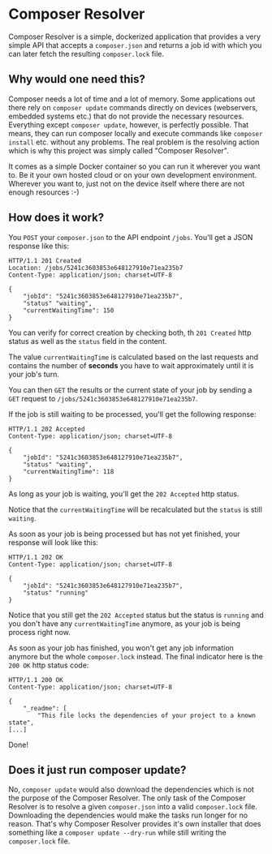 # Composer Resolver

Composer Resolver is a simple, dockerized application that provides a
very simple API that accepts a `composer.json` and returns a job id
with which you can later fetch the resulting `composer.lock` file.

## Why would one need this?

Composer needs a lot of time and a lot of memory. Some applications
out there rely on `composer update` commands directly on devices
(webservers, embedded systems etc.) that do not provide the necessary
resources. Everything except `composer update`, however, is perfectly
possible. That means, they can run composer locally and execute
commands like `composer install` etc. without any problems.
The real problem is the resolving action which is why this project was
simply called "Composer Resolver". 

It comes as a simple Docker container so you can run it wherever you want
to. Be it your own hosted cloud or on your own development environment.
Wherever you want to, just not on the device itself where there are not
enough resources :-)

## How does it work?

You `POST` your `composer.json` to the API endpoint `/jobs`. You'll get
a JSON response like this:

```
HTTP/1.1 201 Created
Location: /jobs/5241c3603853e648127910e71ea235b7
Content-Type: application/json; charset=UTF-8

{
    "jobId": "5241c3603853e648127910e71ea235b7",
    "status" "waiting",
    "currentWaitingTime": 150
}
```

You can verify for correct creation by checking both, th `201 Created`
http status as well as the `status` field in the content.

The value `currentWaitingTime` is calculated based on the last requests
and contains the number of **seconds** you have to wait approximately
until it is your job's turn.

You can then `GET` the results or the current state of your job by
sending a `GET` request to `/jobs/5241c3603853e648127910e71ea235b7`.

If the job is still waiting to be processed, you'll get the following
response:

```
HTTP/1.1 202 Accepted
Content-Type: application/json; charset=UTF-8

{
    "jobId": "5241c3603853e648127910e71ea235b7",
    "status" "waiting",
    "currentWaitingTime": 118
}
```

As long as your job is waiting, you'll get the `202 Accepted` http
status.

Notice that the `currentWaitingTime` will be recalculated but the
`status` is still `waiting`.

As soon as your job is being processed but has not yet finished, your
response will look like this:

```
HTTP/1.1 202 OK
Content-Type: application/json; charset=UTF-8

{
    "jobId": "5241c3603853e648127910e71ea235b7",
    "status" "running"
}
```

Notice that you still get the `202 Accepted` status but the status is
`running` and you don't have any `currentWaitingTime` anymore, as your
job is being process right now.

As soon as your job has finished, you won't get any job information
anymore but the whole `composer.lock` instead. The final indicator here
is the `200 OK` http status code:

```
HTTP/1.1 200 OK
Content-Type: application/json; charset=UTF-8

{
    "_readme": [
        "This file locks the dependencies of your project to a known state",
[...]
```

Done!


## Does it just run composer update?

No, `composer update` would also download the dependencies which is not
the purpose of the Composer Resolver. The only task of the Composer
Resolver is to resolve a given `composer.json` into a valid
`composer.lock` file. Downloading the dependencies would make the tasks
run longer for no reason. That's why Composer Resolver provides it's own
installer that does something like a `composer update --dry-run` while
still writing the `composer.lock` file.
